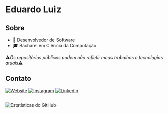 # Eduardo Luiz

## Sobre
- 🚀 Desenvolvedor de Software
- 🎓 Bacharel em Ciência da Computação

⚠️*Os repositórios públicos podem não refletir meus trabalhos e tecnologias atuais*⚠️

## Contato
[![Website](https://img.shields.io/badge/-Website-6969ff?style=flat-square&logo=Google-Chrome&logoColor=white&link=https://eduardoluiz7.github.io)](https://eduardoluiz.com.br)
[![Instagram](https://img.shields.io/badge/-Instagram-6969ff?style=flat-square&logo=Instagram&logoColor=white&link=https://www.instagram.com/eduardoluiz0)]()
[![LinkedIn](https://img.shields.io/badge/-LinkedIn-6969ff?style=flat-square&logo=LinkedIn&logoColor=white&link=https://www.linkedin.com/in/eduardoluizs)]()

##
![Estatísticas do GitHub](https://github-readme-stats.vercel.app/api/top-langs/?username=eduardoluiz7&layout=compact&langs_count=7&theme=gotham)

